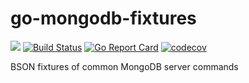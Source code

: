 # go-mongodb-fixtures
[![](https://godoc.org/github.com/timvaillancourt/go-mongodb-fixtures?status.svg)](http://godoc.org/github.com/timvaillancourt/go-mongodb-fixtures)
[![Build Status](https://travis-ci.org/timvaillancourt/go-mongodb-fixtures.svg?branch=master)](https://travis-ci.org/timvaillancourt/go-mongodb-fixtures)
[![Go Report Card](https://goreportcard.com/badge/github.com/timvaillancourt/go-mongodb-fixtures)](https://goreportcard.com/report/github.com/timvaillancourt/go-mongodb-fixtures)
[![codecov](https://codecov.io/gh/timvaillancourt/go-mongodb-fixtures/branch/master/graph/badge.svg)](https://codecov.io/gh/timvaillancourt/go-mongodb-fixtures)

BSON fixtures of common MongoDB server commands
